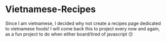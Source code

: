 # Vietnamese-Recipes
Since I am vietnamese, I decided why not create a recipes page dedicated to vietnamese foods!
I will come back this to project every now and again, as a fun project to do when either board/tired of javascript 😔